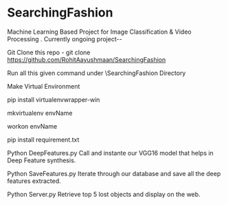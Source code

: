# SearchingFashion

Machine Learning Based Project for Image Classification &amp; Video Processing . Currently ongoing project--


Git Clone this repo - git clone https://github.com/RohitAayushmaan/SearchingFashion

Run all this given command under \SearchingFashion Directory

Make Virtual Environment

pip install virtualenvwrapper-win

mkvirtualenv envName

workon envName

pip install requirement.txt


Python DeepFeatures.py
Call and instante our VGG16 model that helps in Deep Feature synthesis.

Python SaveFeatures.py
Iterate through our database and save all the deep features extracted.

Python Server.py
Retrieve top 5 lost objects and display on the web.

